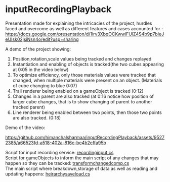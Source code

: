 # inputRecordingPlayback

Presentation made for explaining the intricacies of the project, hurdles faced and overcome as well as different features and cases accounted for : https://docs.google.com/presentation/d/1irv3XbqOCKwwiFUlZ4S4b9p7bleJeUIsk02jsiNsn4o/edit?usp=sharing

A demo of the project showing: 
1. Position,rotation,scale values being tracked and changes replayed
2. Instantiation and enabling of objects is tracked(the two cubes appearing at 0:05 in the video below)
3. To optimize efficiency, only those materials values were tracked that changed, when multiple materials were present on an object. (Materials of cube changing to blue 0:07)
4. Trail renderer being enabled on a gameObject is tracked (0:12)
5. Changes in a parent are also tracked (at 0:16 notice how position of larger cube changes, that is to show changing of parent to another tracked parent)
6. Line renderer being enabled between two points, then those two points are also tracked. (0:18)

Demo of the video:

https://github.com/himanchalsharmaa/inputRecordingPlayback/assets/95272385/a66523fd-a518-402a-816c-be4b2effa95b

Script for input recording service: [recordinginput.cs](https://github.com/himanchalsharmaa/inputRecordingPlayback/blob/master/Assets/Scripts/recordinginput.cs) <br>
Script for gameObjects to inform the main script of any changes that may happen so they can be tracked: [transformchangedcomp.cs](https://github.com/himanchalsharmaa/inputRecordingPlayback/blob/master/Assets/Scripts/transformchangedcomp.cs) <br>
The main script where breakdown,storage of data as well as reading and updating happens: [heirarchysaveload.cs](https://github.com/himanchalsharmaa/inputRecordingPlayback/blob/master/Assets/Scripts/heirarchysaveload.cs)
